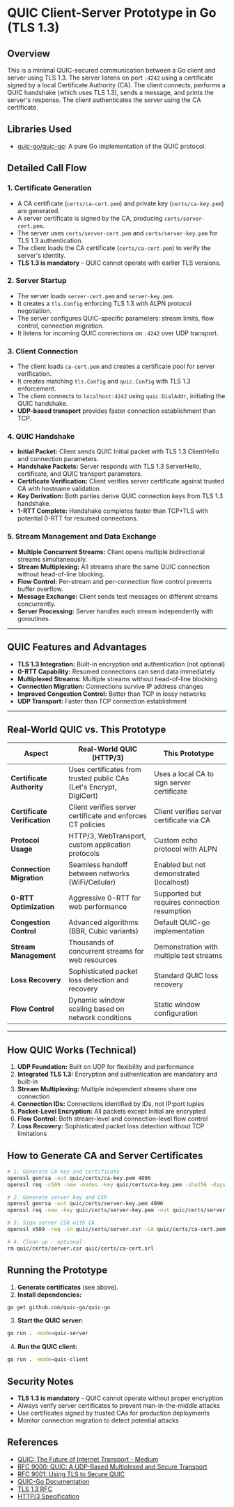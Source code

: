# QUIC Client-Server Prototype in Go (TLS 1.3)

## Overview

This is a minimal QUIC-secured communication between a Go client and server using TLS 1.3. The server listens on port `:4242` using a certificate signed by a local Certificate Authority (CA). The client connects, performs a QUIC handshake (which uses TLS 1.3), sends a message, and prints the server's response. The client authenticates the server using the CA certificate.

## Libraries Used

- [quic-go/quic-go](https://github.com/quic-go/quic-go): A pure Go implementation of the QUIC protocol.

## Detailed Call Flow

### 1. Certificate Generation

- A CA certificate (`certs/ca-cert.pem`) and private key (`certs/ca-key.pem`) are generated.
- A server certificate is signed by the CA, producing `certs/server-cert.pem`.
- The server uses `certs/server-cert.pem` and `certs/server-key.pem` for TLS 1.3 authentication.
- The client loads the CA certificate (`certs/ca-cert.pem`) to verify the server's identity.
- **TLS 1.3 is mandatory** - QUIC cannot operate with earlier TLS versions.

### 2. Server Startup

- The server loads `server-cert.pem` and `server-key.pem`.
- It creates a `tls.Config` enforcing TLS 1.3 with ALPN protocol negotiation.
- The server configures QUIC-specific parameters: stream limits, flow control, connection migration.
- It listens for incoming QUIC connections on `:4242` over UDP transport.

### 3. Client Connection

- The client loads `ca-cert.pem` and creates a certificate pool for server verification.
- It creates matching `tls.Config` and `quic.Config` with TLS 1.3 enforcement.
- The client connects to `localhost:4242` using `quic.DialAddr`, initiating the QUIC handshake.
- **UDP-based transport** provides faster connection establishment than TCP.

### 4. QUIC Handshake

- **Initial Packet:** Client sends QUIC Initial packet with TLS 1.3 ClientHello and connection parameters.
- **Handshake Packets:** Server responds with TLS 1.3 ServerHello, certificate, and QUIC transport parameters.
- **Certificate Verification:** Client verifies server certificate against trusted CA with hostname validation.
- **Key Derivation:** Both parties derive QUIC connection keys from TLS 1.3 handshake.
- **1-RTT Complete:** Handshake completes faster than TCP+TLS with potential 0-RTT for resumed connections.

### 5. Stream Management and Data Exchange

- **Multiple Concurrent Streams:** Client opens multiple bidirectional streams simultaneously.
- **Stream Multiplexing:** All streams share the same QUIC connection without head-of-line blocking.
- **Flow Control:** Per-stream and per-connection flow control prevents buffer overflow.
- **Message Exchange:** Client sends test messages on different streams concurrently.
- **Server Processing:** Server handles each stream independently with goroutines.

---

## QUIC Features and Advantages

- **TLS 1.3 Integration:** Built-in encryption and authentication (not optional)
- **0-RTT Capability:** Resumed connections can send data immediately
- **Multiplexed Streams:** Multiple streams without head-of-line blocking
- **Connection Migration:** Connections survive IP address changes
- **Improved Congestion Control:** Better than TCP in lossy networks
- **UDP Transport:** Faster than TCP connection establishment

---

## Real-World QUIC vs. This Prototype

| Aspect                       | Real-World QUIC (HTTP/3)                                            | This Prototype                               |
| ---------------------------- | ------------------------------------------------------------------- | -------------------------------------------- |
| **Certificate Authority**    | Uses certificates from trusted public CAs (Let's Encrypt, DigiCert) | Uses a local CA to sign server certificate   |
| **Certificate Verification** | Client verifies server certificate and enforces CT policies         | Client verifies server certificate via CA    |
| **Protocol Usage**           | HTTP/3, WebTransport, custom application protocols                  | Custom echo protocol with ALPN               |
| **Connection Migration**     | Seamless handoff between networks (WiFi/Cellular)                   | Enabled but not demonstrated (localhost)     |
| **0-RTT Optimization**       | Aggressive 0-RTT for web performance                                | Supported but requires connection resumption |
| **Congestion Control**       | Advanced algorithms (BBR, Cubic variants)                           | Default QUIC-go implementation               |
| **Stream Management**        | Thousands of concurrent streams for web resources                   | Demonstration with multiple test streams     |
| **Loss Recovery**            | Sophisticated packet loss detection and recovery                    | Standard QUIC loss recovery                  |
| **Flow Control**             | Dynamic window scaling based on network conditions                  | Static window configuration                  |

---

## How QUIC Works (Technical)

1. **UDP Foundation:** Built on UDP for flexibility and performance
2. **Integrated TLS 1.3:** Encryption and authentication are mandatory and built-in
3. **Stream Multiplexing:** Multiple independent streams share one connection
4. **Connection IDs:** Connections identified by IDs, not IP:port tuples
5. **Packet-Level Encryption:** All packets except Initial are encrypted
6. **Flow Control:** Both stream-level and connection-level flow control
7. **Loss Recovery:** Sophisticated packet loss detection without TCP limitations

## How to Generate CA and Server Certificates

```bash
# 1. Generate CA key and certificate
openssl genrsa -out quic/certs/ca-key.pem 4096
openssl req -x509 -new -nodes -key quic/certs/ca-key.pem -sha256 -days 3650 -out quic/certs/ca-cert.pem -subj "/CN=MyRootCA"

# 2. Generate server key and CSR
openssl genrsa -out quic/certs/server-key.pem 4096
openssl req -new -key quic/certs/server-key.pem -out quic/certs/server.csr -config quic/server-openssl.cnf

# 3. Sign server CSR with CA
openssl x509 -req -in quic/certs/server.csr -CA quic/certs/ca-cert.pem -CAkey quic/certs/ca-key.pem -CAcreateserial -out quic/certs/server-cert.pem -days 365 -sha256 -extfile quic/server-openssl.cnf -extensions req_ext

# 4. Clean up - optional
rm quic/certs/server.csr quic/certs/ca-cert.srl
```

## Running the Prototype

1. **Generate certificates** (see above).
2. **Install dependencies:**

```bash
go get github.com/quic-go/quic-go
```

3. **Start the QUIC server:**

```bash
go run . -mode=quic-server
```

4. **Run the QUIC client:**

```bash
go run . -mode=quic-client
```

## Security Notes

- **TLS 1.3 is mandatory** - QUIC cannot operate without proper encryption
- Always verify server certificates to prevent man-in-the-middle attacks
- Use certificates signed by trusted CAs for production deployments
- Monitor connection migration to detect potential attacks

## References

- [QUIC: The Future of Internet Transport - Medium](https://medium.com/@chmodshubham/quic-protocol-internets-new-speed-demon-76ab51155c4c)
- [RFC 9000: QUIC: A UDP-Based Multiplexed and Secure Transport](https://tools.ietf.org/rfc/rfc9000.txt)
- [RFC 9001: Using TLS to Secure QUIC](https://tools.ietf.org/rfc/rfc9001.txt)
- [QUIC-Go Documentation](https://pkg.go.dev/github.com/quic-go/quic-go)
- [TLS 1.3 RFC](https://datatracker.ietf.org/doc/html/rfc8446)
- [HTTP/3 Specification](https://tools.ietf.org/rfc/rfc9114.txt)
